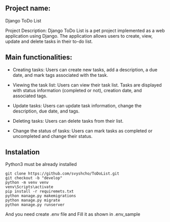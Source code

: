## Project name:
Django ToDo List

Project Description:
Django ToDo List is a pet project implemented as a web application using Django. The application allows users to create, view, update and delete tasks in their to-do list.

## Main functionalities:

* Creating tasks:
Users can create new tasks, add a description, a due date, and mark tags associated with the task.

* Viewing the task list:
Users can view their task list. Tasks are displayed with status information (completed or not), creation date, and associated tags.

* Update tasks:
Users can update task information, change the description, due date, and tags.

* Deleting tasks:
Users can delete tasks from their list.

* Change the status of tasks:
Users can mark tasks as completed or uncompleted and change their status.


## Instalation

Python3 must be already installed

```shell
git clone https://github.com/svyshcho/ToDoList.git
git checkout -b "develop"
python -m venv venv
venv\Scripts\activate
pip install -r requiremets.txt
python manage.py makemigrations
python manage.py migrate
python manage.py runserver
```

And you need create .env file and Fill it as shown in .env_sample 
